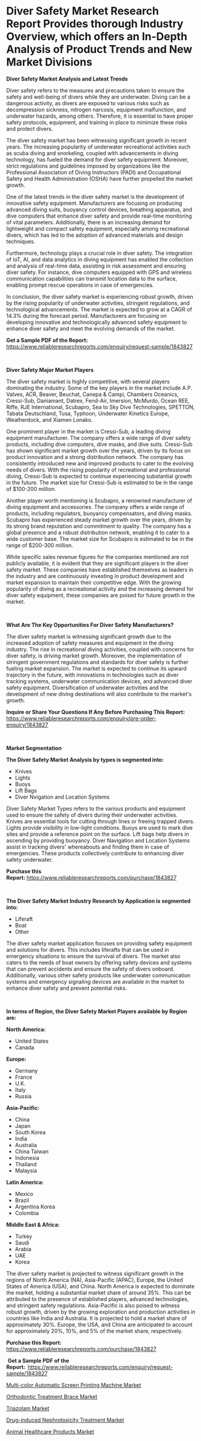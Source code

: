 <p><h1>Diver Safety Market Research Report Provides thorough Industry Overview, which offers an In-Depth Analysis of Product Trends and New Market Divisions</h1></p><p><strong>Diver Safety Market Analysis and Latest Trends</strong></p>
<p><p>Diver safety refers to the measures and precautions taken to ensure the safety and well-being of divers while they are underwater. Diving can be a dangerous activity, as divers are exposed to various risks such as decompression sickness, nitrogen narcosis, equipment malfunction, and underwater hazards, among others. Therefore, it is essential to have proper safety protocols, equipment, and training in place to minimize these risks and protect divers.</p><p>The diver safety market has been witnessing significant growth in recent years. The increasing popularity of underwater recreational activities such as scuba diving and snorkeling, coupled with advancements in diving technology, has fueled the demand for diver safety equipment. Moreover, strict regulations and guidelines imposed by organizations like the Professional Association of Diving Instructors (PADI) and Occupational Safety and Health Administration (OSHA) have further propelled the market growth.</p><p>One of the latest trends in the diver safety market is the development of innovative safety equipment. Manufacturers are focusing on producing advanced diving suits, buoyancy control devices, breathing apparatus, and dive computers that enhance diver safety and provide real-time monitoring of vital parameters. Additionally, there is an increasing demand for lightweight and compact safety equipment, especially among recreational divers, which has led to the adoption of advanced materials and design techniques.</p><p>Furthermore, technology plays a crucial role in diver safety. The integration of IoT, AI, and data analytics in diving equipment has enabled the collection and analysis of real-time data, assisting in risk assessment and ensuring diver safety. For instance, dive computers equipped with GPS and wireless communication capabilities can transmit location data to the surface, enabling prompt rescue operations in case of emergencies.</p><p>In conclusion, the diver safety market is experiencing robust growth, driven by the rising popularity of underwater activities, stringent regulations, and technological advancements. The market is expected to grow at a CAGR of 14.3% during the forecast period. Manufacturers are focusing on developing innovative and technologically advanced safety equipment to enhance diver safety and meet the evolving demands of the market.</p></p>
<p><strong>Get a Sample PDF of the Report:&nbsp;</strong> <a href="https://www.reliableresearchreports.com/enquiry/request-sample/1843827">https://www.reliableresearchreports.com/enquiry/request-sample/1843827</a></p>
<p>&nbsp;</p>
<p><strong>Diver Safety Major Market Players</strong></p>
<p><p>The diver safety market is highly competitive, with several players dominating the industry. Some of the key players in the market include A.P. Valves, ACR, Beaver, Beuchat, Canepa & Campi, Chambers Oceanics, Cressi-Sub, Daniamant, Datrex, Fend-Air, Imersion, McMurdo, Ocean REE, Riffe, RJE International, Scubapro, Sea to Sky Dive Technologies, SPETTON, Tabata Deutschland, Tusa, Typhoon, Underwater Kinetics Europe, Weatherdock, and Xiamen Lonako.</p><p>One prominent player in the market is Cressi-Sub, a leading diving equipment manufacturer. The company offers a wide range of diver safety products, including dive computers, dive masks, and dive suits. Cressi-Sub has shown significant market growth over the years, driven by its focus on product innovation and a strong distribution network. The company has consistently introduced new and improved products to cater to the evolving needs of divers. With the rising popularity of recreational and professional diving, Cressi-Sub is expected to continue experiencing substantial growth in the future. The market size for Cressi-Sub is estimated to be in the range of $100-200 million.</p><p>Another player worth mentioning is Scubapro, a renowned manufacturer of diving equipment and accessories. The company offers a wide range of products, including regulators, buoyancy compensators, and diving masks. Scubapro has experienced steady market growth over the years, driven by its strong brand reputation and commitment to quality. The company has a global presence and a robust distribution network, enabling it to cater to a wide customer base. The market size for Scubapro is estimated to be in the range of $200-300 million.</p><p>While specific sales revenue figures for the companies mentioned are not publicly available, it is evident that they are significant players in the diver safety market. These companies have established themselves as leaders in the industry and are continuously investing in product development and market expansion to maintain their competitive edge. With the growing popularity of diving as a recreational activity and the increasing demand for diver safety equipment, these companies are poised for future growth in the market.</p></p>
<p>&nbsp;</p>
<p><strong>What Are The Key Opportunities For Diver Safety Manufacturers?</strong></p>
<p><p>The diver safety market is witnessing significant growth due to the increased adoption of safety measures and equipment in the diving industry. The rise in recreational diving activities, coupled with concerns for diver safety, is driving market growth. Moreover, the implementation of stringent government regulations and standards for diver safety is further fueling market expansion. The market is expected to continue its upward trajectory in the future, with innovations in technologies such as diver tracking systems, underwater communication devices, and advanced diver safety equipment. Diversification of underwater activities and the development of new diving destinations will also contribute to the market's growth.</p></p>
<p><strong>Inquire or Share Your Questions If Any Before Purchasing This Report:</strong> <a href="https://www.reliableresearchreports.com/enquiry/pre-order-enquiry/1843827">https://www.reliableresearchreports.com/enquiry/pre-order-enquiry/1843827</a></p>
<p>&nbsp;</p>
<p><strong>Market Segmentation</strong></p>
<p><strong>The Diver Safety Market Analysis by types is segmented into:</strong></p>
<p><ul><li>Knives</li><li>Lights</li><li>Buoys</li><li>Lift Bags</li><li>Diver Nvigation and Location Systems</li></ul></p>
<p><p>Diver Safety Market Types refers to the various products and equipment used to ensure the safety of divers during their underwater activities. Knives are essential tools for cutting through lines or freeing trapped divers. Lights provide visibility in low-light conditions. Buoys are used to mark dive sites and provide a reference point on the surface. Lift bags help divers in ascending by providing buoyancy. Diver Navigation and Location Systems assist in tracking divers' whereabouts and finding them in case of emergencies. These products collectively contribute to enhancing diver safety underwater.</p></p>
<p><strong>Purchase this Report:&nbsp;</strong><a href="https://www.reliableresearchreports.com/purchase/1843827">https://www.reliableresearchreports.com/purchase/1843827</a></p>
<p>&nbsp;</p>
<p><strong>The Diver Safety Market Industry Research by Application is segmented into:</strong></p>
<p><ul><li>Liferaft</li><li>Boat</li><li>Other</li></ul></p>
<p><p>The diver safety market application focuses on providing safety equipment and solutions for divers. This includes liferafts that can be used in emergency situations to ensure the survival of divers. The market also caters to the needs of boat owners by offering safety devices and systems that can prevent accidents and ensure the safety of divers onboard. Additionally, various other safety products like underwater communication systems and emergency signaling devices are available in the market to enhance diver safety and prevent potential risks.</p></p>
<p>&nbsp;</p>
<p><strong>In terms of Region, the Diver Safety Market Players available by Region are:</strong></p>
<p>
    <p> <strong> North America: </strong>
        <ul>
            <li>United States</li>
            <li>Canada</li>
        </ul>
        </p> 
    <p> <strong> Europe: </strong>
        <ul>
            <li>Germany</li>
            <li>France</li>
            <li>U.K.</li>
            <li>Italy</li>
            <li>Russia</li>
        </ul>
        </p> 
    <p> <strong> Asia-Pacific: </strong>
        <ul>
            <li>China</li>
            <li>Japan</li>
            <li>South Korea</li>
            <li>India</li>
            <li>Australia</li>
            <li>China Taiwan</li>
            <li>Indonesia</li>
            <li>Thailand</li>
            <li>Malaysia</li>
        </ul>
        </p> 
    <p> <strong> Latin America: </strong>
        <ul>
            <li>Mexico</li>
            <li>Brazil</li>
            <li>Argentina Korea</li>
            <li>Colombia</li>
        </ul>
        </p> 
    <p> <strong> Middle East & Africa: </strong>
        <ul>
            <li>Turkey</li>
            <li>Saudi</li>
            <li>Arabia</li>
            <li>UAE</li>
            <li>Korea</li>
        </ul>
    </p>
    </p>
<p><p>The diver safety market is projected to witness significant growth in the regions of North America (NA), Asia-Pacific (APAC), Europe, the United States of America (USA), and China. North America is expected to dominate the market, holding a substantial market share of around 35%. This can be attributed to the presence of established players, advanced technologies, and stringent safety regulations. Asia-Pacific is also poised to witness robust growth, driven by the growing exploration and production activities in countries like India and Australia. It is projected to hold a market share of approximately 30%. Europe, the USA, and China are anticipated to account for approximately 20%, 10%, and 5% of the market share, respectively.</p></p>
<p><strong>Purchase this Report: </strong><a href="https://www.reliableresearchreports.com/purchase/1843827">https://www.reliableresearchreports.com/purchase/1843827</a></p>
<p>&nbsp;<strong>Get a Sample PDF of the Report:&nbsp;&nbsp;</strong><a href="https://www.reliableresearchreports.com/enquiry/request-sample/1843827">https://www.reliableresearchreports.com/enquiry/request-sample/1843827</a></p>
<p><strong></strong></p>
<p><p><a href="https://medium.com/p/79c2cbb226c5/edit">Multi-color Automatic Screen Printing Machine Market</a></p><p><a href="https://medium.com/p/5081b9ffc47a/edit">Orthodontic Treatment Brace Market</a></p><p><a href="https://github.com/Chiragrp23/Market-Research-Report-List-2/blob/main/triazolam-market.md">Triazolam Market</a></p><p><a href="https://medium.com/p/7ecea5baf712/edit">Drug-induced Nephrotoxicity Treatment Market</a></p><p><a href="https://github.com/Chiragrp22/Market-Research-Report-List-2/blob/main/animal-healthcare-products-market.md">Animal Healthcare Products Market</a></p></p>